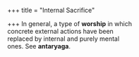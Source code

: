 +++
title = "Internal Sacrifice"

+++
In general, a type of **worship** in which  
concrete external actions have been  
replaced by internal and purely mental  
ones. See **antaryaga**.
